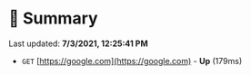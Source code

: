 # 📖 Summary
Last updated: **7/3/2021, 12:25:41 PM**

- `GET` [https://google.com](https://google.com) - **Up** (179ms)
